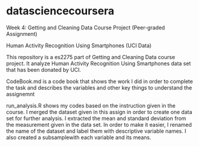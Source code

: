 # datasciencecoursera

Week 4: Getting and Cleaning Data Course Project (Peer-graded Assignment)

Human Activity Recognition Using Smartphones (UCI Data)

This repository is a es2275 part of Getting and Cleaning Data course project. It analyze Human Activity Recognition Using Smartphones data set that has been donated by UCI. 

CodeBook.md is a code book that shows the work I did in order to complete the task and describes the variables and other key things to understand the assignemnt

run_analysis.R shows my codes based on the instruction given in the course. I 
merged the dataset given in this assign in order to create one data set for further analysis. I extracted the mean and standard deviation from the measurement given in the data set. In order to make it easier, I renamed the name of the dataset and label them with descriptive variable names. I also created a subsamplewith each variable and its means. 
